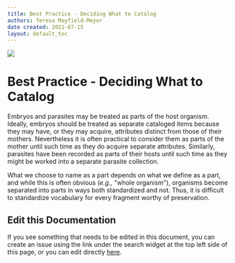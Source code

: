 ```yaml
---
title: Best Practice - Deciding What to Catalog
authors: Teresa Mayfield-Meyer
date created: 2021-07-15
layout: default_toc
---
```


![](https://raw.githubusercontent.com/ArctosDB/documentation-wiki/gh-pages/tutorial_images/Bear%20Work%20in%20Progress.JPG)

# Best Practice - Deciding What to Catalog


Embryos and parasites may be treated as parts of the host organism. Ideally, embryos should be treated as separate cataloged items because they may have, or they may acquire, attributes distinct from those of their mothers. Nevertheless it is often practical to consider them as parts of the mother until such time as they do acquire separate attributes. Similarly, parasites have been recorded as parts of their hosts until such time as they might be worked into a separate parasite collection.

What we choose to name as a part depends on what we define as a part, and while this is often obvious (*e.g.,* "whole organism"), organisms become separated into parts in ways both standardized and not. Thus, it is difficult to standardize vocabulary for every fragment worthy of preservation.

## Edit this Documentation

If you see something that needs to be edited in this document, you can create an issue using the link under the search widget at the top left side of this page, or you can edit directly <a href="https://github.com/ArctosDB/documentation-wiki/edit/gh-pages/_best_practices/Catalog-Record.markdown" target="_blank">here</a>.
